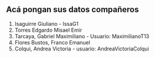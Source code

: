 Acá pongan sus datos compañeros
-------------------------------

1. Isaguirre Giuliano - IssaG1
2. Torres Edgardo Misael Emir
3. Tarcaya, Gabriel Maximiliano - Usuario: MaximilianoT13
4. Flores Bustos, Franco Emanuel
5. Colqui, Andrea Victoria - usuario: AndreaVictoriaColqui
